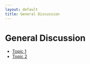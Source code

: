 ```yaml
---
layout: default
title: General Discussion
---
```


<h1>General Discussion</h1>
<ul>
  <li><a href="{{ site.baseurl }}/forum/general-discussion/topic-1">Topic 1</a></li>
  <li><a href="{{ site.baseurl }}/forum/general-discussion/topic-2">Topic 2</a></li>
</ul>
